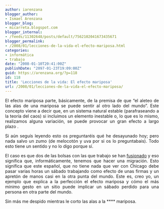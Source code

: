 ```yaml
---
author: iarenzana
blogger_author:
- Ismael Arenzana
blogger_blog:
- micarreta.blogspot.com
blogger_internal:
- /feeds/11302648/posts/default/7562102041673435671
blogger_permalink:
- /2008/01/lecciones-de-la-vida-el-efecto-mariposa.html
categories:
- informática
- trabajo
date: "2008-01-10T20:41:00Z"
publishDate: "2097-01-23T19:09:00Z"
guid: https://arenzana.org/?p=118
id: 118
title: 'Lecciones de la vida: El efecto mariposa'
url: /2008/01/lecciones-de-la-vida-el-efecto-mariposa/
---
```

<p style="text-align: justify;">
  El efecto mariposa parte, básicamente, de la premisa de que &#8220;el aleteo de las alas de una mariposa se puede sentir al otro lado del mundo&#8221;. Este concepto viene a decir que, en un sistema natural estable (parafraseando a la teoría del caos) si incluimos un elemento inestable o, lo que es lo mismo, realizamos alguna variación, se puede provocar un gran efecto a largo plazo .
</p>

<p style="text-align: justify;">
  Si aún seguís leyendo esto os preguntaréis qué he desayunado hoy; pero nada salvo un zumo (de melocotón y uva por si os lo preguntabais). Todo esto tiene un sentido y no lo digo porque sí.
</p>

<p style="text-align: justify;">
  El caso es que dos de las bolsas con las que trabajo se han <a href="http://www.cme.com/files/ccmemberqa.pdf">fusionado</a> y eso significa que, informáticamente, tenemos que hacer una migración. Esto significa que este español, que no tiene nada que ver con Chicago debe pasar varias horas un sábado trabajando como efecto de unas firmas y un apretón de manos casi en la otra punta del mundo. Este es, creo yo, un ejemplo que explica a la perfección el efecto mariposa y cómo el más mínimo gesto en un sitio puede implicar un sábado perdido para una persona en otra parte del mundo.
</p>

<p style="text-align: justify;">
  Sin más me despido mientras le corto las alas a la **** mariposa.
</p>
